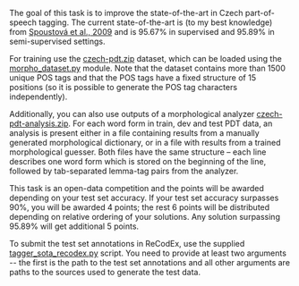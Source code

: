 The goal of this task is to improve the state-of-the-art in Czech
part-of-speech tagging. The current state-of-the-art is (to my best knowledge)
from [Spoustová et al., 2009](http://www.aclweb.org/anthology/E09-1087)
and is 95.67% in supervised and 95.89% in semi-supervised settings.

For training use the
[czech-pdt.zip](https://ufal.mff.cuni.cz/~straka/courses/npfl114/1718/czech-pdt.zip)
dataset, which can be loaded using the
[morpho_dataset.py](https://github.com/ufal/npfl114/tree/master/labs/08/morpho_dataset.py)
module. Note that the dataset contains more than 1500 unique POS tags and that
the POS tags have a fixed structure of 15 positions (so it is possible to
generate the POS tag characters independently).

Additionally, you can also use outputs of a morphological analyzer
[czech-pdt-analysis.zip](https://ufal.mff.cuni.cz/~straka/courses/npfl114/1718/czech-pdt-analysis.zip).
For each word form in train, dev and test PDT data, an analysis is present
either in a file containing results from a manually generated morphological
dictionary, or in a file with results from a trained morphological guesser.
Both files have the same structure – each line describes one word form which is
stored on the beginning of the line, followed by tab-separated lemma-tag pairs
from the analyzer.

This task is an open-data competition and the points will be awarded depending on your
test set accuracy. If your test set accuracy surpasses 90%, you will be
awarded 4 points; the rest 6 points will be distributed depending on relative
ordering of your solutions. Any solution surpassing 95.89% will get additional 5 points.

To submit the test set annotations in ReCodEx, use the supplied
[tagger_sota_recodex.py](https://github.com/ufal/npfl114/tree/master/labs/08/tagger_sota_recodex.py)
script. You need to provide at least two arguments -- the first is the path to
the test set annotations and all other arguments are paths to the sources used
to generate the test data.
